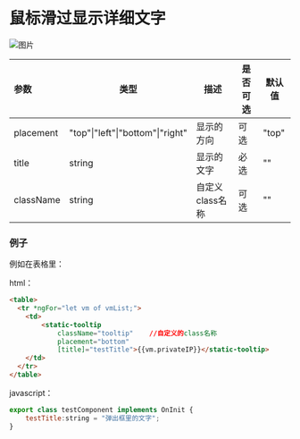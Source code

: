 # 鼠标滑过显示详细文字

![图片]()



| 参数        | 类型                               | 描述         | 是否可选 | 默认值   |
| :-------- | -------------------------------- | ---------- | ---- | ----- |
| placement | "top"\|"left"\|"bottom"\|"right" | 显示的方向      | 可选   | "top" |
| title     | string                           | 显示的文字      | 必选   | ""    |
| className | string                           | 自定义class名称 | 可选   | ""    |



### 例子

例如在表格里：

html：

```html
<table>
  <tr *ngFor="let vm of vmList;">
  	<td>
    	<static-tooltip 
            className="tooltip"    //自定义的class名称
            placement="bottom"
            [title]="testTitle">{{vm.privateIP}}</static-tooltip>
    </td>
  </tr>
</table>
```

javascript：

```javascript
export class testComponent implements OnInit {
	testTitle:string = "弹出框里的文字";
}
```
